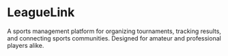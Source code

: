 # LeagueLink
A sports management platform for organizing tournaments, tracking results, and connecting sports communities. Designed for amateur and professional players alike.
